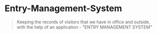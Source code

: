 # Entry-Management-System
> Keeping the records of visitors that we have in office and outside, with the help of an application - "ENTRY MANAGEMENT SYSTEM"
